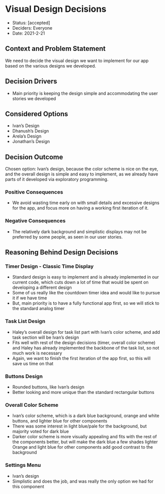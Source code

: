 # Visual Design Decisions

- Status: [accepted]
- Deciders: Everyone
- Date: 2021-2-21

## Context and Problem Statement

We need to decide the visual design we want to implement for our app based on the various designs we developed.

## Decision Drivers

- Main priority is keeping the design simple and accommodating the user stories we developed

## Considered Options

- Ivan’s Design
- Dhanush’s Design
- Arela’s Design
- Jonathan’s Design

## Decision Outcome

Chosen option: Ivan’s design, because the color scheme is nice on the eye, and the overall design is simple and easy to implement, as we already have parts of it developed via exploratory programming.

### Positive Consequences

- We avoid wasting time early on with small details and excessive designs for the app, and focus more on having a working first iteration of it.

### Negative Consequences

- The relatively dark background and simplistic displays may not be preferred by some people, as seen in our user stories.

## Reasoning Behind Design Decisions

### Timer Design - Classic Time Display

- Standard design is easy to implement and is already implemented in our current code, which cuts down a lot of time that would be spent on developing a different design
- Some of us really like the countdown timer idea and would like to pursue it if we have time
- But, main priority is to have a fully functional app first, so we will stick to the standard analog timer

### Task List Design

- Haley’s overall design for task list part with Ivan’s color scheme, and add task section will be Ivan’s design
- Fits well with rest of the design decisions (timer, overall color scheme) and Haley has already implemented the backbone of the task list, so not much work is necessary
- Again, we want to finish the first iteration of the app first, so this will save us time on that

### Buttons Design

- Rounded buttons, like Ivan’s design
- Better looking and more unique than the standard rectangular buttons

### Overall Color Scheme

- Ivan’s color scheme, which is a dark blue background, orange and white buttons, and lighter blue for other components
- There was some interest in light blue/pale for the background, but majority voted for dark blue
- Darker color scheme is more visually appealing and fits with the rest of the components better, but will make the dark blue a few shades lighter
  Orange and light blue for other components add good contrast to the background

### Settings Menu

- Ivan’s design
- Simplistic and does the job, and was really the only option we had for this component
